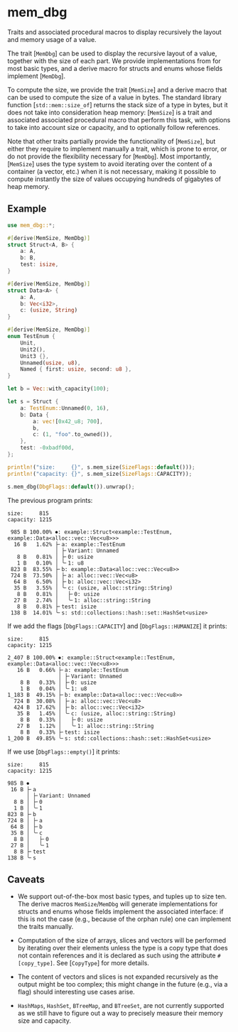 # mem_dbg

Traits and associated procedural macros to display recursively the layout and memory usage of a value.

The trait [`MemDbg`] can be used to display the recursive layout of a value, together with the size of each part. We provide
implementations from for most basic types, and a derive macro for structs and enums whose fields implement [`MemDbg`].

To compute the size, we provide the trait [`MemSize`] and a derive macro that can be used to compute the size of a value in bytes.
The standard library function [`std::mem::size_of`] returns the stack size of a type in bytes, but
it does not take into consideration heap memory: [`MemSize`]
is a trait and associated 
associated procedural macro that perform this task, with options
to take into account size or capacity, and to optionally follow references.

Note that other traits partially provide the functionality of [`MemSize`], but either they require to implement manually a trait,
which is prone to error, or do not provide the flexibility necessary
for [`MemDbg`]. Most importantly, [`MemSize`] uses the type system
to avoid iterating over the content of a container (a vector, etc.) when it is not necessary, making it possible to compute instantly the size of values occupying hundreds of gigabytes of heap memory.

## Example
```rust
use mem_dbg::*;

#[derive(MemSize, MemDbg)]
struct Struct<A, B> {
    a: A,
    b: B,
    test: isize,
}

#[derive(MemSize, MemDbg)]
struct Data<A> {
    a: A,
    b: Vec<i32>,
    c: (usize, String)
}

#[derive(MemSize, MemDbg)]
enum TestEnum {
    Unit,
    Unit2(),
    Unit3 {},
    Unnamed(usize, u8),
    Named { first: usize, second: u8 },
}

let b = Vec::with_capacity(100);

let s = Struct {
    a: TestEnum::Unnamed(0, 16),
    b: Data {
        a: vec![0x42_u8; 700],
        b,
        c: (1, "foo".to_owned()),
    },
    test: -0xbadf00d,
};

println!("size:     {}", s.mem_size(SizeFlags::default()));
println!("capacity: {}", s.mem_size(SizeFlags::CAPACITY));

s.mem_dbg(DbgFlags::default()).unwrap();
```

The previous program prints:
```text
size:     815
capacity: 1215

 985 B 100.00% ⏺: example::Struct<example::TestEnum, example::Data<alloc::vec::Vec<u8>>>
  16 B   1.62% ├╴a: example::TestEnum
               │ ├╴Variant: Unnamed
   8 B   0.81% │ ├╴0: usize
   1 B   0.10% │ ╰╴1: u8
 823 B  83.55% ├╴b: example::Data<alloc::vec::Vec<u8>>
 724 B  73.50% │ ├╴a: alloc::vec::Vec<u8>
  64 B   6.50% │ ├╴b: alloc::vec::Vec<i32>
  35 B   3.55% │ ╰╴c: (usize, alloc::string::String)
   8 B   0.81% │   ├╴0: usize
  27 B   2.74% │   ╰╴1: alloc::string::String
   8 B   0.81% ├╴test: isize
 138 B  14.01% ╰╴s: std::collections::hash::set::HashSet<usize>
```
If we add the flags [`DbgFlags::CAPACITY`] and [`DbgFlags::HUMANIZE`] it prints:
```text
size:     815
capacity: 1215

2_407 B 100.00% ⏺: example::Struct<example::TestEnum, example::Data<alloc::vec::Vec<u8>>>
   16 B   0.66% ├╴a: example::TestEnum
                │ ├╴Variant: Unnamed
    8 B   0.33% │ ├╴0: usize
    1 B   0.04% │ ╰╴1: u8
1_183 B  49.15% ├╴b: example::Data<alloc::vec::Vec<u8>>
  724 B  30.08% │ ├╴a: alloc::vec::Vec<u8>
  424 B  17.62% │ ├╴b: alloc::vec::Vec<i32>
   35 B   1.45% │ ╰╴c: (usize, alloc::string::String)
    8 B   0.33% │   ├╴0: usize
   27 B   1.12% │   ╰╴1: alloc::string::String
    8 B   0.33% ├╴test: isize
1_200 B  49.85% ╰╴s: std::collections::hash::set::HashSet<usize>
```
If we use [`DbgFlags::empty()`] it prints:
```text
size:     815
capacity: 1215

985 B ⏺
 16 B ├╴a
      │ ├╴Variant: Unnamed
  8 B │ ├╴0
  1 B │ ╰╴1
823 B ├╴b
724 B │ ├╴a
 64 B │ ├╴b
 35 B │ ╰╴c
  8 B │   ├╴0
 27 B │   ╰╴1
  8 B ├╴test
138 B ╰╴s
```

## Caveats

* We support out-of-the-box most basic types, and tuples up to size ten. The derive macros 
  `MemSize`/`MemDbg` will generate
  implementations for structs and enums whose fields implement the associated interface: if this is not
  the case (e.g., because of the orphan rule) one can implement the traits manually.

* Computation of the size of arrays, slices and vectors will be performed by iterating over their elements
  unless the type is a copy type that does not contain references and it is declared as such using
  the attribute `#[copy_type]`. See [`CopyType`] for more details.

* The content of vectors and slices is not expanded recursively as the output might be too 
  complex; this might change in the future (e.g., via a flag) should interesting use cases arise.

* `HashMaps`, `HashSet`, `BTreeMap`, and `BTreeSet`, are not currently supported as we still 
  have to figure out a way to precisely measure their memory size and capacity.
